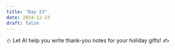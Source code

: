 ```yaml
---
title: "Day 23"
date: 2024-12-23
draft: false
---
```


⛄ Let AI help you write thank-you notes for your holiday gifts! ✍️
